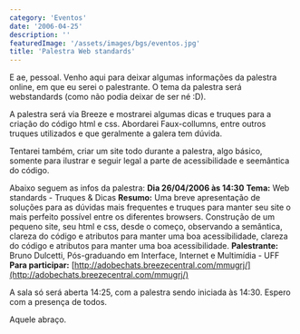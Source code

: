 ```yaml
---
category: 'Eventos'
date: '2006-04-25'
description: ''
featuredImage: '/assets/images/bgs/eventos.jpg'
title: 'Palestra Web standards'
---
```


E ae, pessoal. Venho aqui para deixar algumas informações da palestra online, em que eu serei o palestrante. O tema da palestra será webstandards (como não podia deixar de ser né :D).

A palestra será via Breeze e mostrarei algumas dicas e truques para a criação do código html e css. Abordarei Faux-collumns, entre outros truques utilizados e que geralmente a galera tem dúvida.

Tentarei também, criar um site todo durante a palestra, algo básico, somente para ilustrar e seguir legal a parte de acessibilidade e seemântica do código.

Abaixo seguem as infos da palestra: **Dia 26/04/2006 às 14:30** **Tema:** Web standards - Truques & Dicas **Resumo:** Uma breve apresentação de soluções para as dúvidas mais frequentes e truques para manter seu site o mais perfeito possível entre os diferentes browsers. Construção de um pequeno site, seu html e css, desde o começo, observando a semântica, clareza do código e atributos para manter uma boa acessibilidade, clareza do código e atributos para manter uma boa acessibilidade. **Palestrante:** Bruno Dulcetti, Pós-graduando em Interface, Internet e Multimídia - UFF **Para participar:** [http://adobechats.breezecentral.com/mmugrj/](http://adobechats.breezecentral.com/mmugrj/)

A sala só será aberta 14:25, com a palestra sendo iniciada às 14:30. Espero com a presença de todos.

Aquele abraço.
